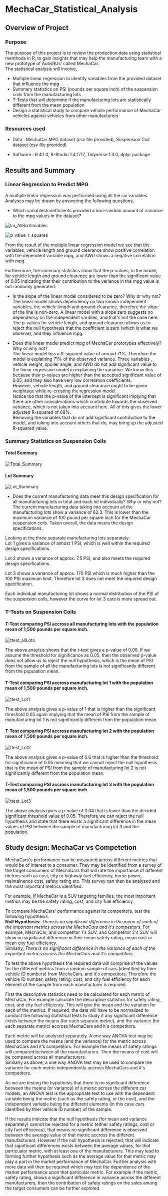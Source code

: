 # MechaCar_Statistical_Analysis

## Overview of Project 

### Purpose

The purpose of this project is to review the production data using statistical menthods in R, to gain insights that may help the manufacturing team with a new prototype of AutisRUs' called MechaCar.\
The statistical analysis will involve,
- Multiple linear regression to identify variables from the provided dataset that influence the mpg
- Summary statistics on PSI (pounds oer square inch) of the suspension coils from the manufacturing lots
- T-Tests that will determine if the manufacturing lots are statistically different from the mean population
- Design a statistical study to compare vehicle performance of MechaCar vehicles against vehicles from other manufacturers

### Resources used
- Data : MechaCar MPG dataset (csv file provided), Suspension Coil dataset (csv file provided)

- Software : R 4.1.0, R-Studio 1.4.1717, Tidyverse 1.3.0, dplyr package

## Results and Summary

### Linear Regression to Predict MPG

A multiple linear regression was performed using all the six variables. Analyses may be drawn by answering the following questions.

- Which variables/coefficients provided a non-random amount of variance to the mpg values in the dataset?

![lm_AllSixVariables](https://user-images.githubusercontent.com/71800628/127748541-8856b21f-d0b7-4a51-8fc4-6ab9cc600467.png)

![p_value_r_squares](https://user-images.githubusercontent.com/71800628/127748550-87dbd57f-46ed-428a-be40-173eae1ee260.png)

From the result of the multiple linear regression model we see that the variables, vehicle length and ground clearance show positive correlation with the dependent variable mpg, and AWD shows a negative correlation with mpg. 

Furthermore, the summary statistics show that the p-values, in the model, for vehicle length and ground clearence are lower than the significant value of 0.05 indicating that their contribution to the variance in the mpg value is not randomly generated. 

- Is the slope of the linear model considered to be zero? Why or why not?\
The linear model shows dependency on two known independent variables, the vehicle length and ground clearance, therefore the slope of the line is non-zero. A linear model with a slope zero suggests no dependency on the independent varibles, and that's not the case here.\
The p-values for vehicle length, and ground clearance allows us to reject the null hypothesis that the coefficient is zero (which is what we observe), and they influence mpg.

- Does this linear model predict mpg of MechaCar prototypes effectively? Why or why not?\
The linear model has a R-squared value of around 71%. Therefore the model is explaining 71% of the observed variance.
Three variables , vehicle weight, spoiler angle, and AWD do not add significant value to the linear regression model in explaining the variance. We know this because their p-values are higher than the accepted significant value of 0.05, and they also have very low correlation coefficients.\
However, vehicle length, and ground clearance ought to be given weightage while re-creating the regression model.\
Notice too that the p-value of the intercept is significant implying that there are other considerations which contribute towards the observed variance, which is not taken into account here. All of this gives the lower adjusted R-squared of 68%.\
Removing the variables that do not add significant contribution to the model, and taking into account others that do, may bring up the adjusted R-squared value.

### Summary Statistics on Suspension Coils
#### Total Summary

![Total_Summary](https://user-images.githubusercontent.com/71800628/127748559-0d5dda00-6dbd-4166-8eb0-4324ac616b7d.png)


#### Lot Summary

![Lot_Summary](https://user-images.githubusercontent.com/71800628/127748567-a9b12460-34fd-442c-94de-b1b9650b253f.png)


- Does the current manufacturing data meet this design specification for all manufacturing lots in total and each lot individually? Why or why not?\
The current manufacturing data taking into account all the manufacturing lots show a variance of 62.3. This is lower than the maximum variance of 100 pound per square inch for the MechaCar suspension coils. Taken overall, the data meets the design specifications.

Looking at the three separate manufacturing lots separately:\
Lot 1 gives a variance of almost 1 PSI, which is well within the required design specifications.

Lot 2 shows a variance of approx. 7.5 PSI, and also meets the required design specifications.

Lot 3 shows a variance of approx. 170 PSI which is much higher than the 100 PSI maximum limit. Therefore lot 3 does not meet the required design specification.

Each individual manufacturing lot shows a normal distribution of the PSI of the suspension coils, however the curve for lot 3 cars is more spread out.

### T-Tests on Suspension Coils
#### T-Test comparing PSI accross all manufacturing lots with the population mean of 1,500 pounds per square inch.

![ttest_allLots](https://user-images.githubusercontent.com/71800628/127748587-f93f362e-ac4e-490a-88fc-51992cec9e85.png)

The above anaylsis shows that the t-test gives a p-value of 0.06. If we assume the threshold for significance as 0.05, then the observed p-value does not allow us to reject the null hypothesis, which is the mean of PSI from the sample of all the manufacturing lots is not significantly different from the population mean.

#### T-Test comparing PSI accross manufacturing lot 1 with the population mean of 1,500 pounds per square inch.

![ttest_Lot1](https://user-images.githubusercontent.com/71800628/127748594-c2ea2dad-0e63-4941-ac17-112d3597e6dd.png)

The above analysis gives a p-value of 1 that is higher than the significant threshold 0.05 again implying that the mean of PSI from the sample of manufacturing lot 1 is not significantly different from the population mean.

#### T-Test comparing PSI accross manufacturing lot 2 with the population mean of 1,500 pounds per square inch.

![ttest_Lot2](https://user-images.githubusercontent.com/71800628/127748609-435b8e50-a3cb-4ec2-86dd-865a457783d9.png)

The above analysis gives a p-value of 0.6 that is higher than the threshold for significance of 0.05 meaning that we cannot reject the null hypothesis that is the mean of PSI from the sample of manufacturing lot 2 is not significantly different from the population mean.


#### T-Test comparing PSI accross manufacturing lot 3 with the population mean of 1,500 pounds per square inch.

![ttest_Lot3](https://user-images.githubusercontent.com/71800628/127748618-7a473a56-5be8-4096-97ef-093b025f8e49.png)

The above analysis gives a p-value of 0.04 that is lower than the decided significant threshold value of 0.05. Therefore we can reject the null hypothesis and state that there exists a significant difference in the mean values of PSI between the sample of manufacturing lot 3 and the population.


## Study design: MechaCar vs Competetion

MechaCars's performance can be measured across different metrics that would be of interest to a consumer. They may be identified from a survey of the target consumers of MechaCars that will rate the importance of different metrics such as cost, city or highway fuel efficiency, horse power, maintainence cost, safety rating etc. This survey can then be analysed and the most important metrics identified.

For example, if MechaCar is a SUV targeting families, the most important metrics may be the safety rating, cost, and city fuel efficiency.

To compare MechaCars' performance against its competitors, test the following hypothesis.\
**Null Hypothesis:** *There is no significant difference in the mean of each of the important metrics across the MechaCars and it's competitors.*
For example, MechaCar, and competitor 1's SUV, and  Competitor 2's SUV will show no significant difference in their mean safety rating, mean cost or mean city fuel efficiency.\
Similarly, *There is no significant difference in the variance of each of the important metrics across the MechaCars and it's competitors.*


To test the above hypothesis the required data will comprise of the values for the different metrics from a random sample of cars (identified by thier vehicle ID numbers) from MechaCars, and it's competitors. Therefore the vehicle ID number, safety rating, cost, and city fuel efficiency for each element of the sample from each manufacturer is required.

First the descriptive statistics need to be calculated for each metric of MechaCar. For example calculate the descriptive statistics for safety rating, cost, and city fuel efficiency. This will give the mean and the variation for each of the metrics. If required, the data will have to be normalized to conduct the following statistical tests to study if any significant difference exists between the means (for each separate metric), and the variance (for each separate metric) accross MechaCars and it's competitors.

Each metric will be analysed separately. A one way ANOVA test may be used to compare the means (and the variance) for the metric across MechaCars and it's competitors. For example the means of safety ratings will compared between all the manufacturers. Then the means of cost will be compared across all manufacturers.\
Similarly as above, a one way ANOVA test may be used to compare the variance for each metric independently accross MechaCars and it's competitors.

As we are testing the hypothesis that there is no significant difference between the means (or variance) of a metric across the different car models, an ANOVA test is the appropriate test to use with the dependent variable being the metric (such as the safety rating, or the cost), and the independent variable being the different elements (in this case cars identified by thier vehicle ID number) of the sample.

If the results indicate that the null hypothesis (for mean and variance separately) cannot be rejected for a metric (either safety ratings, cost or city fuel efficiency), that means no significant difference is observed between the average value of that metric accross the different manufacturers. However if the null hypothesis is rejected, that will indicate that significant differences exists between the average values, for that particualar metric, with at least one of the manufacturers. This may lead to forming further hypothesis such as the average value for that metric may play a part in the market performance of MechaCar. Further analysis with more data will then be required which may test the dependence of the market performance upon that particular metric. For example if the metric, safety rating, shows a significant difference in variance across the different manufacturers, then the contribution of safety ratings on the sales among the target consumers can be further explored.
